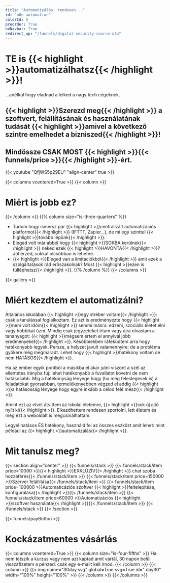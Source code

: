 ```yaml
---
title: "Automatizálás, rendesen..."
id: "n8n-automation"
colorId: 0
preorder: True
noNavbar: True
redirect_up: "/funnels/digital-security-course-oto"
---
```

# TE is {{< highlight >}}automatizálhatsz{{< /highlight >}}!
...anélkül hogy eladnád a lelked a nagy tech cégeknek.

## {{< highlight >}}Szerezd meg{{< /highlight >}} a szoftvert, felállításának és használatának tudását {{< highlight >}}amivel a következő szintre emelhedet a bizniszed{{< /highlight >}}!
## Mindössze CSAK MOST {{< highlight >}}{{< funnels/price >}}{{< /highlight >}}-ért.

{{< youtube "QfjWS5p29EU" "align-center" true >}}

{{< columns vcentered=True >}}
    {{< column >}}
        <h1>Miért is jobb ez?</h1>
    {{< /column >}}
    {{% column size="is-three-quarters" %}}
- Tudom hogy ismersz pár {{< highlight >}}centralizált automatizációs platformot{{< /highlight >}} (IFTTT, Zapier...), de mi egy szinttel {{< highlight >}}tovább lépünk{{< /highlight >}}.
- Eleged volt már abból hogy {{< highlight >}}SOKBA kerülnek{{< /highlight >}} neked ezek {{< highlight >}}HAVONTA{{< /highlight >}}? Jól érzed, sokkal olcsóbban is lehetne.
- {{< highlight >}}Eleged van a limitációkból{{< /highlight >}} amit ezek a szolgáltatások rád erőszakolnak? Most {{< highlight >}}ezen is túlléphetsz{{< /highlight >}}.
    {{% /column %}}
{{< /columns >}}

{{< gallery >}}

# Miért kezdtem el automatizálni?
Általános iskolában {{< highlight >}}egy stréber voltam{{< /highlight >}}: csak a tanulással foglalkoztam. Ez azt is eredményezte hogy {{< highlight >}}nem volt időm{{< /highlight >}} semmi másra: edzeni, szociális életet élni vagy hobbikat űzni. Mindig csak jegyzeteket írtam vagy újra olvastam a tananyagot: {{< highlight >}}mégsem értem el annyival jobb eredményeket{{< /highlight >}}. Későbbiekben ráfeküdtem arra hogy hatékonyabb legyek. Persze, a helyzet javult valamennyire: de a probléma gyökere még megmaradt. Lehet hogy {{< highlight >}}hatékony voltam de nem HATÁSOS{{< /highlight >}}.

Ha az ember egyik pontból a másikba el akar jutni viszont a szél az ellentétes irányba fúj: lehet hatékonyabb a fuvallatot követni de nem hatásosabb. Míg a hatékonyság lényege hogy (ha még feleslegesek is) a feladatokat gyorsabban, termelékenyebben végzed el addig {{< highlight >}}a hatásosság lényege hogy egyre inkább a célod felé mész{{< /highlight >}}.

Amint ezt az elvet átvittem az iskolai életemre, {{< highlight >}}sok új ajtó nyílt ki{{< /highlight >}}. Elkezdhettem rendesen sportolni, lett életem és még ezt a weboldalt is megcsinálhattam.

Legyél hatásos ÉS hatékony, használd fel az összes eszközt amit lehet: mint például az {{< highlight >}}automatizálás{{< /highlight >}}.

# Mit tanulsz meg?
{{< section align="center" >}}
    {{< funnels/stack >}}
        {{< funnels/stack/item price=10000 >}}{{< highlight >}}EXKLÚZÍV{{< /highlight >}} chat szoba hozzáférés{{< /funnels/stack/item >}}
        {{< funnels/stack/item price=150000 >}}Szerver felállítása{{< /funnels/stack/item >}}
        {{< funnels/stack/item price=100000 >}}Automaticáziós szoftver {{< highlight >}}feltelepítése, konfigurálása{{< /highlight >}}{{< /funnels/stack/item >}}
        {{< funnels/stack/item price=60000 >}}Automatizációs {{< highlight >}}szoftver használata{{< /highlight >}}{{< /funnels/stack/item >}}
    {{< /funnels/stack >}}
{{< /section >}}

{{< funnels/payButton >}}

# Kockázatmentes vásárlás
{{< columns vcentered=True >}}
    {{< column size="is-four-fifths" >}}
Ha nem tetszik a kurzus vagy nem azt kaptad amit vártál, 30 napon belül visszafizetem a pénzed: csak egy e-mailt kell írnod.
    {{< /column >}}
    {{< column >}}
        {{< img name="30day.svg" global=True svg=True id=" day30" width="100%" height="100%" >}}
    {{< /column >}}
{{< /columns >}}
